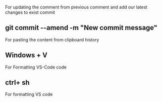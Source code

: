 For updating the comment from previous comment and add our latest changes to exist commit

## git commit --amend -m "New commit message"

For pasting the content from clipboard history

## Windows + V

For Formatting VS-Code code

## ctrl+ sh

For formatting VS code

